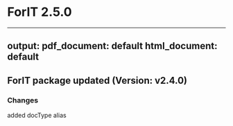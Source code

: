 # ForIT 2.5.0

---
output:
  pdf_document: default
  html_document: default
---
## ForIT package updated (Version: v2.4.0)

### Changes

added docType alias
